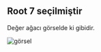 ## Root 7 seçilmiştir
Değer ağacı görselde ki gibidir.

![görsel](https://github.com/kemal-ozer/kodluyoruzrepo/blob/main/Proje-3/Ekran%20Al%C4%B1nt%C4%B1s%C4%B1.JPG)
